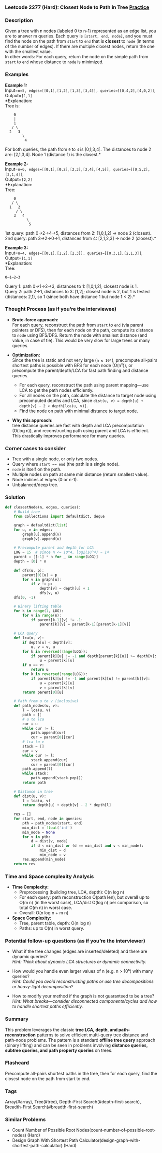 ### Leetcode 2277 (Hard): Closest Node to Path in Tree [Practice](https://leetcode.com/problems/closest-node-to-path-in-tree)

### Description  
Given a tree with n nodes (labeled 0 to n-1) represented as an edge list, you are to answer m queries. Each query is `[start, end, node]`, and you must find the node on the path from `start` to `end` that is **closest** to `node` (in terms of the number of edges). If there are multiple closest nodes, return the one with the smallest value.  
In other words: For each query, return the node on the simple path from `start` to `end` whose distance to `node` is minimized.

### Examples  

**Example 1:**  
Input=`n=5, edges=[[0,1],[1,2],[1,3],[3,4]], queries=[[0,4,2],[4,0,2]]`,  
Output=`[1,1]`  
*Explanation:  
Tree is:  
```
    0
    |
    1
   / \
  2   3
        \
         4
```
For both queries, the path from `0` to `4` is [0,1,3,4]. The distances to node 2 are: [2,1,3,4]. Node 1 (distance 1) is the closest.*

**Example 2:**  
Input=`n=6, edges=[[0,1],[0,2],[2,3],[2,4],[4,5]], queries=[[0,5,2],[3,1,4]]`,  
Output=`[2,2]`  
*Explanation:  
Tree:  
```
    0
   / \
  1   2
     / \
    3   4
          \
           5
```
1st query: path 0→2→4→5, distances from 2: [1,0,1,2] → node 2 (closest).  
2nd query: path 3→2→0→1, distances from 4: [2,1,2,3] → node 2 (closest).*

**Example 3:**  
Input=`n=4, edges=[[0,1],[1,2],[2,3]], queries=[[0,3,1],[2,1,3]]`,  
Output=`[1,1]`  
*Explanation:  
Tree:  
```
0—1—2—3
```
Query 1: path 0→1→2→3, distances to 1: [1,0,1,2]; closest node is 1.  
Query 2: path 2→1, distances to 3: [1,2]; closest node is 2, but 1 is tested (distances: 2,1), so 1 (since both have distance 1 but node 1 < 2).*

### Thought Process (as if you’re the interviewee)  
- **Brute-force approach:**  
  For each query, reconstruct the path from `start` to `end` (via parent pointers or DFS), then for each node on the path, compute its distance to `node` using BFS/DFS. Return the node with smallest distance (and value, in case of tie). This would be very slow for large trees or many queries.

- **Optimization:**  
  Since the tree is static and not very large (`n ≤ 10⁴`), precompute all-pairs shortest paths is possible with BFS for each node (O(n²)), or precompute the parent/depth/LCA for fast path finding and distance queries.

  - For each query, reconstruct the path using parent mapping—use LCA to get the path nodes efficiently.
  - For all nodes on the path, calculate the distance to target node using precomputed depths and LCA, since `dist(u, v) = depth[u] + depth[v] - 2 × depth[lca(u, v)]`.
  - Find the node on path with minimal distance to target node.

- **Why this approach:**  
  tree distance queries are fast with depth and LCA precomputation (O(log n)), and reconstructing path using parent and LCA is efficient. This drastically improves performance for many queries.

### Corner cases to consider  
- Tree with a single node, or only two nodes.
- Query where `start == end` (the path is a single node).
- `node` is itself on the path.
- Multiple nodes on path at same min distance (return smallest value).
- Node indices at edges (0 or n-1).
- Unbalanced/deep tree.

### Solution

```python
def closestNode(n, edges, queries):
    # Build tree
    from collections import defaultdict, deque

    graph = defaultdict(list)
    for u, v in edges:
        graph[u].append(v)
        graph[v].append(u)
    
    # Precompute parent and depth for LCA
    LOG = 15  # since n <= 10^4, log2(10^4) ~ 14
    parent = [[-1] * n for _ in range(LOG)]
    depth = [0] * n
    
    def dfs(u, p):
        parent[0][u] = p
        for v in graph[u]:
            if v != p:
                depth[v] = depth[u] + 1
                dfs(v, u)
    dfs(0, -1)

    # Binary lifting table
    for k in range(1, LOG):
        for v in range(n):
            if parent[k-1][v] != -1:
                parent[k][v] = parent[k-1][parent[k-1][v]]
    
    # LCA query
    def lca(u, v):
        if depth[u] < depth[v]:
            u, v = v, u
        for k in reversed(range(LOG)):
            if parent[k][u] != -1 and depth[parent[k][u]] >= depth[v]:
                u = parent[k][u]
        if u == v:
            return u
        for k in reversed(range(LOG)):
            if parent[k][u] != -1 and parent[k][u] != parent[k][v]:
                u = parent[k][u]
                v = parent[k][v]
        return parent[0][u]
    
    # Path from u to v (inclusive)
    def path_nodes(u, v):
        l = lca(u, v)
        path = []
        # u to lca
        cur = u
        while cur != l:
            path.append(cur)
            cur = parent[0][cur]
        # lca to v
        stack = []
        cur = v
        while cur != l:
            stack.append(cur)
            cur = parent[0][cur]
        path.append(l)
        while stack:
            path.append(stack.pop())
        return path
    
    # Distance in tree
    def dist(u, v):
        l = lca(u, v)
        return depth[u] + depth[v] - 2 * depth[l]
    
    res = []
    for start, end, node in queries:
        pth = path_nodes(start, end)
        min_dist = float('inf')
        min_node = None
        for v in pth:
            d = dist(v, node)
            if d < min_dist or (d == min_dist and v < min_node):
                min_dist = d
                min_node = v
        res.append(min_node)
    return res
```

### Time and Space complexity Analysis  

- **Time Complexity:**  
  - Preprocessing (building tree, LCA, depth): O(n log n)
  - For each query: path reconstruction O(path len), but overall up to O(m n) (in the worst case), LCA/dist O(log n) per comparison, so total O(m n) in worst case.
  - Overall: O(n log n + m n)
- **Space Complexity:**  
  - Tree, parent table, depth: O(n log n)
  - Paths: up to O(n) in worst query.

### Potential follow-up questions (as if you’re the interviewer)  

- What if the tree changes (edges are inserted/deleted) and there are dynamic queries?  
  *Hint: Think about dynamic LCA structures or dynamic connectivity.*

- How would you handle even larger values of n (e.g. n > 10⁵) with many queries?  
  *Hint: Could you avoid reconstructing paths or use tree decompositions or heavy-light decomposition?*

- How to modify your method if the graph is not guaranteed to be a tree?  
  *Hint: What breaks—consider disconnected components/cycles and how to handle shortest paths efficiently.*

### Summary
This problem leverages the classic **tree LCA, depth, and path-reconstruction** patterns to solve efficient multi-query tree distance and path-node problems. The pattern is a standard **offline tree query** approach (binary lifting) and can be seen in problems involving **distance queries, subtree queries, and path property queries** on trees.


### Flashcard
Precompute all-pairs shortest paths in the tree, then for each query, find the closest node on the path from start to end.

### Tags
Array(#array), Tree(#tree), Depth-First Search(#depth-first-search), Breadth-First Search(#breadth-first-search)

### Similar Problems
- Count Number of Possible Root Nodes(count-number-of-possible-root-nodes) (Hard)
- Design Graph With Shortest Path Calculator(design-graph-with-shortest-path-calculator) (Hard)